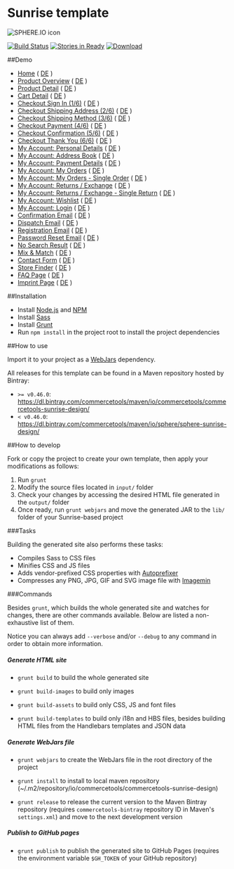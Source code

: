 # Sunrise template

![SPHERE.IO icon](https://admin.sphere.io/assets/images/sphere_logo_rgb_long.png)

[![Build Status](https://travis-ci.org/sphereio/commercetools-sunrise-design.png?branch=master)](https://travis-ci.org/sphereio/commercetools-sunrise-design) [![Stories in Ready](https://badge.waffle.io/sphereio/commercetools-sunrise-design.png?label=ready&title=Ready)](https://waffle.io/sphereio/commercetools-sunrise-design) [ ![Download](https://api.bintray.com/packages/commercetools/maven/commercetools-sunrise-design/images/download.svg) ](https://bintray.com/commercetools/maven/commercetools-sunrise-design/_latestVersion)

##Demo
- [Home](http://sphereio.github.io/commercetools-sunrise-design/en/home.html) ( [DE](http://sphereio.github.io/commercetools-sunrise-design/de/home.html) )
- [Product Overview](http://sphereio.github.io/commercetools-sunrise-design/en/pop.html) ( [DE](http://sphereio.github.io/commercetools-sunrise-design/de/pop.html) )
- [Product Detail](http://sphereio.github.io/commercetools-sunrise-design/en/pdp.html) ( [DE](http://sphereio.github.io/commercetools-sunrise-design/de/pdp.html) )
- [Cart Detail](http://sphereio.github.io/commercetools-sunrise-design/en/cart.html) ( [DE](http://sphereio.github.io/commercetools-sunrise-design/de/cart.html) )
- [Checkout Sign In (1/6)](http://sphereio.github.io/commercetools-sunrise-design/en/checkout-signin.html) ( [DE](http://sphereio.github.io/commercetools-sunrise-design/de/checkout-signin.html) )
- [Checkout Shipping Address (2/6)](http://sphereio.github.io/commercetools-sunrise-design/en/checkout-address.html) ( [DE](http://sphereio.github.io/commercetools-sunrise-design/de/checkout-address.html) )
- [Checkout Shipping Method (3/6)](http://sphereio.github.io/commercetools-sunrise-design/en/checkout-shipping.html) ( [DE](http://sphereio.github.io/commercetools-sunrise-design/de/checkout-shipping.html) )
- [Checkout Payment (4/6)](http://sphereio.github.io/commercetools-sunrise-design/en/checkout-payment.html) ( [DE](http://sphereio.github.io/commercetools-sunrise-design/de/checkout-payment.html) )
- [Checkout Confirmation (5/6)](http://sphereio.github.io/commercetools-sunrise-design/en/checkout-confirmation.html) ( [DE](http://sphereio.github.io/commercetools-sunrise-design/de/checkout-confirmation.html) )
- [Checkout Thank You (6/6)](http://sphereio.github.io/commercetools-sunrise-design/en/checkout-thankyou.html) ( [DE](http://sphereio.github.io/commercetools-sunrise-design/de/checkout-thankyou.html) )
- [My Account: Personal Details](http://sphereio.github.io/commercetools-sunrise-design/en/my-account-personal-details.html) ( [DE](http://sphereio.github.io/commercetools-sunrise-design/de/my-account-personal-details.html) )
- [My Account: Address Book](http://sphereio.github.io/commercetools-sunrise-design/en/my-account-address-book.html) ( [DE](http://sphereio.github.io/commercetools-sunrise-design/de/my-account-address-book.html) )
- [My Account: Payment Details](http://sphereio.github.io/commercetools-sunrise-design/en/my-account-payment-details.html) ( [DE](http://sphereio.github.io/commercetools-sunrise-design/de/my-account-payment-details.html) )
- [My Account: My Orders](http://sphereio.github.io/commercetools-sunrise-design/en/my-account-my-orders.html) ( [DE](http://sphereio.github.io/commercetools-sunrise-design/de/my-account-my-orders.html) )
- [My Account: My Orders - Single Order](http://sphereio.github.io/commercetools-sunrise-design/en/my-account-my-orders-order.html) ( [DE](http://sphereio.github.io/commercetools-sunrise-design/de/my-account-my-orders-order.html) )
- [My Account: Returns / Exchange](http://sphereio.github.io/commercetools-sunrise-design/en/my-account-returns-exchange.html) ( [DE](http://sphereio.github.io/commercetools-sunrise-design/de/my-account-returns-exchange.html) )
- [My Account: Returns / Exchange - Single Return](http://sphereio.github.io/commercetools-sunrise-design/en/my-account-returns-exchange-order.html) ( [DE](http://sphereio.github.io/commercetools-sunrise-design/de/my-account-returns-exchange-order.html) )
- [My Account: Wishlist](http://sphereio.github.io/commercetools-sunrise-design/en/my-account-wishlist.html) ( [DE](http://sphereio.github.io/commercetools-sunrise-design/de/my-account-wishlist.html) )
- [My Account: Login](http://sphereio.github.io/commercetools-sunrise-design/en/my-account-login.html) ( [DE](http://sphereio.github.io/commercetools-sunrise-design/de/my-account-login.html) )
- [Confirmation Email](http://sphereio.github.io/commercetools-sunrise-design/en/confirmation-email.html) ( [DE](http://sphereio.github.io/commercetools-sunrise-design/de/confirmation-email.html) )
- [Dispatch Email](http://sphereio.github.io/commercetools-sunrise-design/en/dispatch-email.html) ( [DE](http://sphereio.github.io/commercetools-sunrise-design/de/dispatch-email.html) )
- [Registration Email](http://sphereio.github.io/commercetools-sunrise-design/en/registration-email.html) ( [DE](http://sphereio.github.io/commercetools-sunrise-design/de/registration-email.html) )
- [Password Reset Email](http://sphereio.github.io/commercetools-sunrise-design/en/password-reset-email.html) ( [DE](http://sphereio.github.io/commercetools-sunrise-design/de/password-reset-email.html) )
- [No Search Result](http://sphereio.github.io/commercetools-sunrise-design/en/no-search-result.html) ( [DE](http://sphereio.github.io/commercetools-sunrise-design/de/no-search-result.html) )
- [Mix & Match](http://sphereio.github.io/commercetools-sunrise-design/en/mix-match.html) ( [DE](http://sphereio.github.io/commercetools-sunrise-design/de/mix-match.html) )
- [Contact Form](http://sphereio.github.io/commercetools-sunrise-design/en/contact-form.html) ( [DE](http://sphereio.github.io/commercetools-sunrise-design/de/contact-form.html) )
- [Store Finder](http://sphereio.github.io/commercetools-sunrise-design/en/store-finder.html) ( [DE](http://sphereio.github.io/commercetools-sunrise-design/de/store-finder.html) )
- [FAQ Page](http://sphereio.github.io/commercetools-sunrise-design/en/faq.html) ( [DE](http://sphereio.github.io/commercetools-sunrise-design/de/faq.html) )
- [Imprint Page](http://sphereio.github.io/commercetools-sunrise-design/en/imprint.html) ( [DE](http://sphereio.github.io/commercetools-sunrise-design/de/imprint.html) )

##Installation

- Install [Node.js](https://nodejs.org/) and [NPM](https://www.npmjs.com/)
- Install [Sass](http://sass-lang.com/install)
- Install [Grunt](http://gruntjs.com/getting-started)
- Run `npm install` in the project root to install the project dependencies

##How to use

Import it to your project as a [WebJars](http://www.webjars.org/) dependency.

All releases for this template can be found in a Maven repository hosted by Bintray:
- `>= v0.46.0`: https://dl.bintray.com/commercetools/maven/io/commercetools/commercetools-sunrise-design/
- `< v0.46.0`: https://dl.bintray.com/commercetools/maven/io/sphere/sphere-sunrise-design/

##How to develop

Fork or copy the project to create your own template, then apply your modifications as follows:

1. Run `grunt`
2. Modify the source files located in `input/` folder
3. Check your changes by accessing the desired HTML file generated in the `output/` folder
4. Once ready, run `grunt webjars` and move the generated JAR to the `lib/` folder of your Sunrise-based project

###Tasks

Building the generated site also performs these tasks:
- Compiles Sass to CSS files
- Minifies CSS and JS files
- Adds vendor-prefixed CSS properties with [Autoprefixer](https://github.com/postcss/autoprefixer)
- Compresses any PNG, JPG, GIF and SVG image file with [Imagemin](https://github.com/imagemin/imagemin)

###Commands

Besides `grunt`, which builds the whole generated site and watches for changes, there are other commands available. Below are listed a non-exhaustive list of them.

Notice you can always add `--verbose` and/or `--debug` to any command in order to obtain more information.

##### Generate HTML site

- `grunt build` to build the whole generated site

- `grunt build-images` to build only images

- `grunt build-assets` to build only CSS, JS and font files

- `grunt build-templates` to build only i18n and HBS files, besides building HTML files from the Handlebars templates and JSON data

##### Generate WebJars file
- `grunt webjars` to create the WebJars file in the root directory of the project

- `grunt install` to install to local maven repository (~/.m2/repository/io/commercetools/commercetools-sunrise-design)

- `grunt release` to release the current version to the Maven Bintray repository (requires `commercetools-bintray` repository ID in Maven's `settings.xml`) and move to the next development version

##### Publish to GitHub pages
- `grunt publish` to publish the generated site to GitHub Pages (requires the environment variable `$GH_TOKEN` of your GitHub repository)
